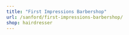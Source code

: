 ```yaml
---
title: "First Impressions Barbershop"
url: /sanford/first-impressions-barbershop/
shop: hairdresser
---
```

